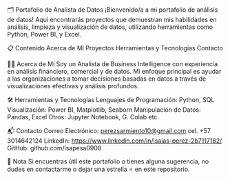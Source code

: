 🗂️ Portafolio de Analista de Datos
¡Bienvenido/a a mi portafolio de análisis de datos! Aquí encontrarás proyectos que demuestran mis habilidades en análisis, limpieza y visualización de datos, utilizando herramientas como Python, Power BI, y Excel.

📋 Contenido
Acerca de Mí
Proyectos
Herramientas y Tecnologías
Contacto

👨‍💻 Acerca de Mí
Soy un Analista de Business Intelligence con experiencia en análisis  financiero, comercial y de datos. Mi enfoque principal es ayudar a las organizaciones a tomar decisiones basadas en datos a través de visualizaciones efectivas y análisis profundos.

🛠️ Herramientas y Tecnologías
Lenguajes de Programación: Python, SQL
Visualización: Power BI, Matplotlib, Seaborn
Manipulación de Datos: Pandas, Excel
Otros: Jupyter Notebook, G. Colab
etc.

📬 Contacto
Correo Electrónico: perezsarmiento10@gmail.com 
cel. +57 3014642124
LinkedIn: https://www.linkedin.com/in/isaias-perez-2b7117182/
GitHub: github.com/isapesa0908

🌟 Nota
Si encuentras útil este portafolio o tienes alguna sugerencia, no dudes en contactarme o dejar una estrella ⭐ en este repositorio.
